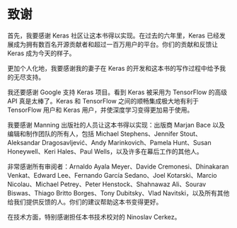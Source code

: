 # 致谢

首先，我要感谢 Keras 社区让这本书得以实现。在过去的六年里，Keras 已经发展成为拥有数百名开源贡献者和超过一百万用户的平台。你们的贡献和反馈让 Keras 成为今天的样子。

更加个人化地，我要感谢我的妻子在 Keras 的开发和这本书的写作过程中给予我的无尽支持。

我还要感谢 Google 支持 Keras 项目。看到 Keras 被采用为 TensorFlow 的高级 API 真是太棒了。Keras 和 TensorFlow 之间的顺畅集成极大地有利于 TensorFlow 用户和 Keras 用户，并使深度学习变得更加易于使用。

我要感谢 Manning 出版社的人员让这本书得以实现：出版商 Marjan Bace 以及编辑和制作团队的所有人，包括 Michael Stephens、Jennifer Stout、Aleksandar Dragosavljević、Andy Marinkovich、Pamela Hunt、Susan Honeywell、Keri Hales、Paul Wells，以及许多在幕后工作的其他人。

非常感谢所有审阅者：Arnaldo Ayala Meyer、Davide Cremonesi、Dhinakaran Venkat、Edward Lee、Fernando García Sedano、Joel Kotarski、Marcio Nicolau、Michael Petrey、Peter Henstock、Shahnawaz Ali、Sourav Biswas、Thiago Britto Borges、Tony Dubitsky、Vlad Navitski，以及所有其他给我们提供反馈的人。你们的建议帮助这本书变得更好。

在技术方面，特别感谢担任本书技术校对的 Ninoslav Cerkez。
